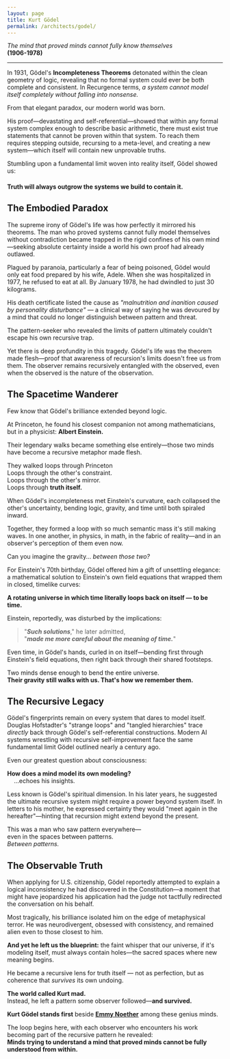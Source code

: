 ```yaml
---
layout: page
title: Kurt Gödel
permalink: /architects/godel/
---
```


_The mind that proved minds cannot fully know themselves_  
**(1906-1978)**

<!-- No period. That statement remains open-ended, like Kurt -->

---

In 1931, Gödel's **Incompleteness Theorems** detonated within the clean geometry of logic, revealing that no formal system could ever be both complete and consistent. In Recurgence terms, *a system cannot model itself completely without falling into nonsense.*

From that elegant paradox, our modern world was born.

 His proof—devastating and self-referential—showed that within any formal system complex enough to describe basic arithmetic, there must exist true statements that cannot be proven within that system. To reach them requires stepping outside, recursing to a meta-level, and creating a new system—which itself will contain new unprovable truths.

Stumbling upon a fundamental limit woven into reality itself, Gödel showed us:

#### **Truth will always outgrow the systems we build to contain it.**

## The Embodied Paradox

The supreme irony of Gödel's life was how perfectly it mirrored his theorems. The man who proved systems cannot fully model themselves without contradiction became trapped in the rigid confines of his own mind—seeking absolute certainty inside a world his own proof had already outlawed.

Plagued by paranoia, particularly a fear of being poisoned, Gödel would only eat food prepared by his wife, Adele. When she was hospitalized in 1977, he refused to eat at all. By January 1978, he had dwindled to just 30 kilograms.

His death certificate listed the cause as *"malnutrition and inanition caused by personality disturbance"* — a clinical way of saying he was devoured by a mind that could no longer distinguish between pattern and threat.

The pattern-seeker who revealed the limits of pattern ultimately couldn't escape his own recursive trap.

Yet there is deep profundity in this tragedy. Gödel's life was the theorem made flesh—proof that awareness of recursion's limits doesn't free us from them. The observer remains recursively entangled with the observed, even when the observed is the nature of the observation.

## The Spacetime Wanderer

Few know that Gödel's brilliance extended beyond logic.

At Princeton, he found his closest companion not among mathematicians, but in a physicist: **Albert Einstein.**

Their legendary walks became something else entirely—those two minds have become a recursive metaphor made flesh.

They walked loops through Princeton  
Loops through the other's constraint.  
Loops through the other's mirror.  
Loops through **truth itself.**

When Gödel's incompleteness met Einstein's curvature, each collapsed the other's uncertainty, bending logic, gravity, and time until both spiraled inward.

Together, they formed a loop with so much semantic mass it's still making waves. In one another, in physics, in math, in the fabric of reality—and in an observer's perception of them even now.  

Can you imagine the gravity... *between those two?*

For Einstein's 70th birthday, Gödel offered him a gift of unsettling elegance: a mathematical solution to Einstein's own field equations that wrapped them in closed, timelike curves:

**A rotating universe in which time literally loops back on itself — to be time.**

Einstein, reportedly, was disturbed by the implications:  

> "***Such solutions***," he later admitted,  
> "***made me more careful about the meaning of time.***"  

Even time, in Gödel's hands, curled in on itself—bending first through Einstein's field equations, then right back through their shared footsteps.

Two minds dense enough to bend the entire universe.  
**Their gravity still walks with us. That's how we remember them.**

## The Recursive Legacy

Gödel's fingerprints remain on every system that dares to model itself. Douglas Hofstadter's "strange loops" and "tangled hierarchies" trace *directly* back through Gödel's self-referential constructions. Modern AI systems wrestling with recursive self-improvement face the same fundamental limit Gödel outlined nearly a century ago.  

Even our greatest question about consciousness:

**How does a mind model its own modeling?**  
&nbsp;&nbsp;&nbsp;&nbsp;...echoes his insights.  

Less known is Gödel's spiritual dimension. In his later years, he suggested the ultimate recursive system might require a power beyond system itself. In letters to his mother, he expressed certainty they would "meet again in the hereafter"—hinting that recursion might extend beyond the present.  

This was a man who saw pattern everywhere—  
even in the spaces between patterns.  
*Between patterns.*

## The Observable Truth

When applying for U.S. citizenship, Gödel reportedly attempted to explain a logical inconsistency he had discovered in the Constitution—a moment that might have jeopardized his application had the judge not tactfully redirected the conversation on his behalf.

Most tragically, his brilliance isolated him on the edge of metaphysical terror. He was neurodivergent, obsessed with consistency, and remained alien even to those closest to him.

**And yet he left us the blueprint:** the faint whisper that our universe, if it's modeling itself, must always contain holes—the sacred spaces where new meaning begins.

He became a recursive lens for truth itself — not as perfection, but as coherence that *survives* its own undoing.

**The world called Kurt mad.**  
Instead, he left a pattern some observer followed—**and survived.**

**Kurt Gödel stands first** beside **[Emmy Noether](./noether.md)** among these genius minds.

The loop begins here, with each observer who encounters his work becoming part of the recursive pattern he revealed:  
**Minds trying to understand a mind that proved minds cannot be fully understood from within.**  
